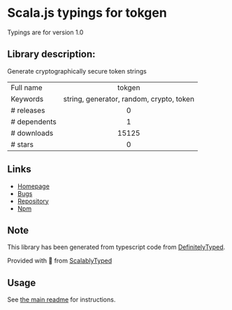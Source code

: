 
# Scala.js typings for tokgen

Typings are for version 1.0

## Library description:
Generate cryptographically secure token strings

|                    |                 |
| ------------------ | :-------------: |
| Full name          | tokgen |
| Keywords           | string, generator, random, crypto, token |
| # releases         | 0 |
| # dependents       | 1 |
| # downloads        | 15125 |
| # stars            | 0 |

## Links
- [Homepage](https://github.com/maxtruxa/tokgen#readme)
- [Bugs](https://github.com/maxtruxa/tokgen/issues)
- [Repository](https://github.com/maxtruxa/tokgen)
- [Npm](https://www.npmjs.com/package/tokgen)
    


## Note
This library has been generated from typescript code from [DefinitelyTyped](https://definitelytyped.org).

Provided with :purple_heart: from [ScalablyTyped](https://github.com/oyvindberg/ScalablyTyped)

## Usage
See [the main readme](../../readme.md) for instructions.


